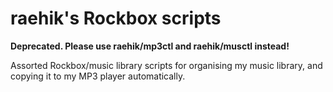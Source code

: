raehik's Rockbox scripts
========================

**Deprecated. Please use raehik/mp3ctl and raehik/musctl instead!**

Assorted Rockbox/music library scripts for organising my music library, and
copying it to my MP3 player automatically.

